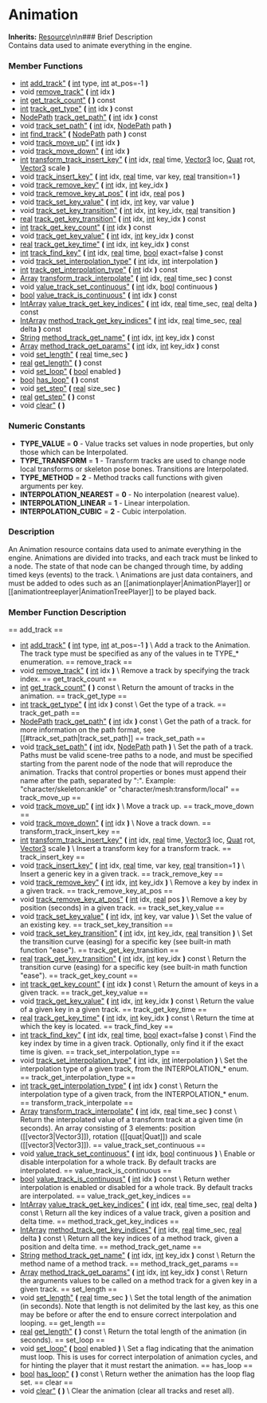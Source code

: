 #  Animation  
**Inherits:** [Resource](class_resource)\\n\\n###  Brief Description  
Contains data used to animate everything in the engine.
###  Member Functions 
  * [int](class_int) [add_track"](#add_track) **(** [int](class_int) type, [int](class_int) at_pos=-1  **)**
  * void [remove_track"](#remove_track) **(** [int](class_int) idx  **)**
  * [int](class_int) [get_track_count"](#get_track_count) **(** **)** const
  * [int](class_int) [track_get_type"](#track_get_type) **(** [int](class_int) idx  **)** const
  * [NodePath](class_nodepath) [track_get_path"](#track_get_path) **(** [int](class_int) idx  **)** const
  * void [track_set_path"](#track_set_path) **(** [int](class_int) idx, [NodePath](class_nodepath) path  **)**
  * [int](class_int) [find_track"](#find_track) **(** [NodePath](class_nodepath) path  **)** const
  * void [track_move_up"](#track_move_up) **(** [int](class_int) idx  **)**
  * void [track_move_down"](#track_move_down) **(** [int](class_int) idx  **)**
  * [int](class_int) [transform_track_insert_key"](#transform_track_insert_key) **(** [int](class_int) idx, [real](class_real) time, [Vector3](class_vector3) loc, [Quat](class_quat) rot, [Vector3](class_vector3) scale  **)**
  * void [track_insert_key"](#track_insert_key) **(** [int](class_int) idx, [real](class_real) time, var key, [real](class_real) transition=1  **)**
  * void [track_remove_key"](#track_remove_key) **(** [int](class_int) idx, [int](class_int) key_idx  **)**
  * void [track_remove_key_at_pos"](#track_remove_key_at_pos) **(** [int](class_int) idx, [real](class_real) pos  **)**
  * void [track_set_key_value"](#track_set_key_value) **(** [int](class_int) idx, [int](class_int) key, var value  **)**
  * void [track_set_key_transition"](#track_set_key_transition) **(** [int](class_int) idx, [int](class_int) key_idx, [real](class_real) transition  **)**
  * [real](class_real) [track_get_key_transition"](#track_get_key_transition) **(** [int](class_int) idx, [int](class_int) key_idx  **)** const
  * [int](class_int) [track_get_key_count"](#track_get_key_count) **(** [int](class_int) idx  **)** const
  * void [track_get_key_value"](#track_get_key_value) **(** [int](class_int) idx, [int](class_int) key_idx  **)** const
  * [real](class_real) [track_get_key_time"](#track_get_key_time) **(** [int](class_int) idx, [int](class_int) key_idx  **)** const
  * [int](class_int) [track_find_key"](#track_find_key) **(** [int](class_int) idx, [real](class_real) time, [bool](class_bool) exact=false  **)** const
  * void [track_set_interpolation_type"](#track_set_interpolation_type) **(** [int](class_int) idx, [int](class_int) interpolation  **)**
  * [int](class_int) [track_get_interpolation_type"](#track_get_interpolation_type) **(** [int](class_int) idx  **)** const
  * [Array](class_array) [transform_track_interpolate"](#transform_track_interpolate) **(** [int](class_int) idx, [real](class_real) time_sec  **)** const
  * void [value_track_set_continuous"](#value_track_set_continuous) **(** [int](class_int) idx, [bool](class_bool) continuous  **)**
  * [bool](class_bool) [value_track_is_continuous"](#value_track_is_continuous) **(** [int](class_int) idx  **)** const
  * [IntArray](class_intarray) [value_track_get_key_indices"](#value_track_get_key_indices) **(** [int](class_int) idx, [real](class_real) time_sec, [real](class_real) delta  **)** const
  * [IntArray](class_intarray) [method_track_get_key_indices"](#method_track_get_key_indices) **(** [int](class_int) idx, [real](class_real) time_sec, [real](class_real) delta  **)** const
  * [String](class_string) [method_track_get_name"](#method_track_get_name) **(** [int](class_int) idx, [int](class_int) key_idx  **)** const
  * [Array](class_array) [method_track_get_params"](#method_track_get_params) **(** [int](class_int) idx, [int](class_int) key_idx  **)** const
  * void [set_length"](#set_length) **(** [real](class_real) time_sec  **)**
  * [real](class_real) [get_length"](#get_length) **(** **)** const
  * void [set_loop"](#set_loop) **(** [bool](class_bool) enabled  **)**
  * [bool](class_bool) [has_loop"](#has_loop) **(** **)** const
  * void [set_step"](#set_step) **(** [real](class_real) size_sec  **)**
  * [real](class_real) [get_step"](#get_step) **(** **)** const
  * void [clear"](#clear) **(** **)**
###  Numeric Constants  
  * **TYPE_VALUE** = **0** - Value tracks set values in node properties, but only those which can be Interpolated.
  * **TYPE_TRANSFORM** = **1** - Transform tracks are used to change node local transforms or skeleton pose bones. Transitions are Interpolated.
  * **TYPE_METHOD** = **2** - Method tracks call functions with given arguments per key.
  * **INTERPOLATION_NEAREST** = **0** - No interpolation (nearest value).
  * **INTERPOLATION_LINEAR** = **1** - Linear interpolation.
  * **INTERPOLATION_CUBIC** = **2** - Cubic interpolation.
###  Description  
An Animation resource contains data used to animate everything in the engine. Animations are divided into tracks, and each track must be linked to a node. The state of that node can be changed through time, by adding timed keys (events) to the track. \\
 Animations are just data containers, and must be added to odes such as an [[animationplayer|AnimationPlayer]] or [[animationtreeplayer|AnimationTreePlayer]] to be played back.
###  Member Function Description  
==  add_track  ==
  * [int](class_int) [add_track"](#add_track) **(** [int](class_int) type, [int](class_int) at_pos=-1  **)**
\\
Add a track to the Animation. The track type must be specified as any of the values in te TYPE_* enumeration.
==  remove_track  ==
  * void [remove_track"](#remove_track) **(** [int](class_int) idx  **)**
\\
Remove a track by specifying the track index.
==  get_track_count  ==
  * [int](class_int) [get_track_count"](#get_track_count) **(** **)** const
\\
Return the amount of tracks in the animation.
==  track_get_type  ==
  * [int](class_int) [track_get_type"](#track_get_type) **(** [int](class_int) idx  **)** const
\\
Get the type of a track.
==  track_get_path  ==
  * [NodePath](class_nodepath) [track_get_path"](#track_get_path) **(** [int](class_int) idx  **)** const
\\
Get the path of a track. for more information on the path format, see [[#track_set_path|track_set_path]]
==  track_set_path  ==
  * void [track_set_path"](#track_set_path) **(** [int](class_int) idx, [NodePath](class_nodepath) path  **)**
\\
Set the path of a track. Paths must be valid scene-tree paths to a node, and must be specified starting from the parent node of the node that will reproduce the animation. Tracks that control properties or bones must append their name after the path, separated by 			":". Example: "character/skeleton:ankle" or "character/mesh:transform/local"
==  track_move_up  ==
  * void [track_move_up"](#track_move_up) **(** [int](class_int) idx  **)**
\\
Move a track up.
==  track_move_down  ==
  * void [track_move_down"](#track_move_down) **(** [int](class_int) idx  **)**
\\
Nove a track down.
==  transform_track_insert_key  ==
  * [int](class_int) [transform_track_insert_key"](#transform_track_insert_key) **(** [int](class_int) idx, [real](class_real) time, [Vector3](class_vector3) loc, [Quat](class_quat) rot, [Vector3](class_vector3) scale  **)**
\\
Insert a transform key for a transform track.
==  track_insert_key  ==
  * void [track_insert_key"](#track_insert_key) **(** [int](class_int) idx, [real](class_real) time, var key, [real](class_real) transition=1  **)**
\\
Insert a generic key in a given track.
==  track_remove_key  ==
  * void [track_remove_key"](#track_remove_key) **(** [int](class_int) idx, [int](class_int) key_idx  **)**
\\
Remove a key by index in a given track.
==  track_remove_key_at_pos  ==
  * void [track_remove_key_at_pos"](#track_remove_key_at_pos) **(** [int](class_int) idx, [real](class_real) pos  **)**
\\
Remove a key by position (seconds) in a given track.
==  track_set_key_value  ==
  * void [track_set_key_value"](#track_set_key_value) **(** [int](class_int) idx, [int](class_int) key, var value  **)**
\\
Set the value of an existing key.
==  track_set_key_transition  ==
  * void [track_set_key_transition"](#track_set_key_transition) **(** [int](class_int) idx, [int](class_int) key_idx, [real](class_real) transition  **)**
\\
Set the transition curve (easing) for a specific key (see built-in
			math function "ease").
==  track_get_key_transition  ==
  * [real](class_real) [track_get_key_transition"](#track_get_key_transition) **(** [int](class_int) idx, [int](class_int) key_idx  **)** const
\\
Return the transition curve (easing) for a specific key (see built-in
			math function "ease").
==  track_get_key_count  ==
  * [int](class_int) [track_get_key_count"](#track_get_key_count) **(** [int](class_int) idx  **)** const
\\
Return the amount of keys in a given track.
==  track_get_key_value  ==
  * void [track_get_key_value"](#track_get_key_value) **(** [int](class_int) idx, [int](class_int) key_idx  **)** const
\\
Return the value of a given key in a given track.
==  track_get_key_time  ==
  * [real](class_real) [track_get_key_time"](#track_get_key_time) **(** [int](class_int) idx, [int](class_int) key_idx  **)** const
\\
Return the time at which the key is located.
==  track_find_key  ==
  * [int](class_int) [track_find_key"](#track_find_key) **(** [int](class_int) idx, [real](class_real) time, [bool](class_bool) exact=false  **)** const
\\
Find the key index by time in a given track. Optionally, only find it if the exact time is given.
==  track_set_interpolation_type  ==
  * void [track_set_interpolation_type"](#track_set_interpolation_type) **(** [int](class_int) idx, [int](class_int) interpolation  **)**
\\
Set the interpolation type of a given track, from the INTERPOLATION_* enum.
==  track_get_interpolation_type  ==
  * [int](class_int) [track_get_interpolation_type"](#track_get_interpolation_type) **(** [int](class_int) idx  **)** const
\\
Return the interpolation type of a given track, from the INTERPOLATION_* enum.
==  transform_track_interpolate  ==
  * [Array](class_array) [transform_track_interpolate"](#transform_track_interpolate) **(** [int](class_int) idx, [real](class_real) time_sec  **)** const
\\
Return the interpolated value of a transform track at a given time (in seconds). An array consisting of 3 elements: position ([[vector3|Vector3]]), rotation ([[quat|Quat]]) and scale ([[vector3|Vector3]]).
==  value_track_set_continuous  ==
  * void [value_track_set_continuous"](#value_track_set_continuous) **(** [int](class_int) idx, [bool](class_bool) continuous  **)**
\\
Enable or disable interpolation for a whole track. By default tracks are interpolated.
==  value_track_is_continuous  ==
  * [bool](class_bool) [value_track_is_continuous"](#value_track_is_continuous) **(** [int](class_int) idx  **)** const
\\
Return wether interpolation is enabled or disabled for a whole track. By default tracks are interpolated.
==  value_track_get_key_indices  ==
  * [IntArray](class_intarray) [value_track_get_key_indices"](#value_track_get_key_indices) **(** [int](class_int) idx, [real](class_real) time_sec, [real](class_real) delta  **)** const
\\
Return all the key indices of a value track, given a position and delta time.
==  method_track_get_key_indices  ==
  * [IntArray](class_intarray) [method_track_get_key_indices"](#method_track_get_key_indices) **(** [int](class_int) idx, [real](class_real) time_sec, [real](class_real) delta  **)** const
\\
Return all the key indices of a method track, given a position and delta time.
==  method_track_get_name  ==
  * [String](class_string) [method_track_get_name"](#method_track_get_name) **(** [int](class_int) idx, [int](class_int) key_idx  **)** const
\\
Return the method name of a method track.
==  method_track_get_params  ==
  * [Array](class_array) [method_track_get_params"](#method_track_get_params) **(** [int](class_int) idx, [int](class_int) key_idx  **)** const
\\
Return the arguments values to be called on a method track for a given key in a given track.
==  set_length  ==
  * void [set_length"](#set_length) **(** [real](class_real) time_sec  **)**
\\
Set the total length of the animation (in seconds). Note that length is not delimited by the last key, as this one may be before or after the end to ensure correct interpolation and looping.
==  get_length  ==
  * [real](class_real) [get_length"](#get_length) **(** **)** const
\\
Return the total length of the animation (in seconds).
==  set_loop  ==
  * void [set_loop"](#set_loop) **(** [bool](class_bool) enabled  **)**
\\
Set a flag indicating that the animation must loop. This is uses for correct interpolation of animation cycles, and for hinting the player that it must restart the animation.
==  has_loop  ==
  * [bool](class_bool) [has_loop"](#has_loop) **(** **)** const
\\
Return wether the animation has the loop flag set.
==  clear  ==
  * void [clear"](#clear) **(** **)**
\\
Clear the animation (clear all tracks and reset all).
